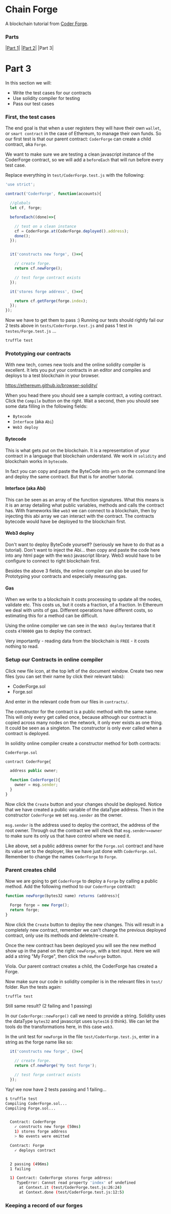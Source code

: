 # Chain Forge

A blockchain tutorial from [Coder Forge](http://coderforge.io).

### Parts
|[Part 1](https://github.com/coder-forge/chain-forge/tree/part-1)|
|[Part 2](https://github.com/coder-forge/chain-forge/tree/part-2)|
|Part 3|

# Part 3

In this section we will:

 - Write the test cases for our contracts
 - Use solidity compiler for testing
 - Pass our test cases

### First, the test cases

The end goal is that when a user registers they will have their own `wallet`, or
`smart contract` in the case of Ethereum, to manage their own funds. So our
first test is that our parent contract: `CoderForge` can create a child contract,
aka `Forge`.

We want to make sure we are testing a clean javascript instance of the CoderForge
contract, so we will add a `beforeEach` that will run before every test case.

Replace everything in `test/CoderForge.test.js` with the following:

```javascript
'use strict';

contract('CoderForge', function(accounts){

  //globals
  let cf, forge;

  beforeEach((done)=>{

    // test on a clean instance
    cf = CoderForge.at(CoderForge.deployed().address);
    done();
  });


  it('constructs new forge', ()=>{

    // create forge.
    return cf.newForge();

    // test forge contract exists
  });

  it('stores forge address', ()=>{

    return cf.getForge(forge.index);
  });
});
```

Now we have to get them to pass :) Running our tests should rightly fail our 2
tests above in `tests/CoderForge.test.js` and pass 1 test in `testes/Forge.test.js`
...

```bash
truffle test
```

### Prototyping our contracts

With new tech, comes new tools and the online solidity compiler is excellent.
It lets you put your contracts in an editor and compiles and deploys to a test
blockchain in your browser.

https://ethereum.github.io/browser-solidity/

When you head there you should see a sample contract, a voting contract. Click
the `Compile` button on the right. Wait a second, then you should see some data
filling in the following fields:
 - `Bytecode`
 - `Interface` (aka `Abi`)
 - `Web3 deploy`

#### Bytecode

This is what gets put on the blockchain. It is a representation of your contract
in a language that blockchain understand. We work in `solidity` and blockchain
works in `bytecode`.

In fact you can copy and paste the ByteCode into `geth` on the command line and
deploy the same contract. But that is for another tutorial.

#### Interface (aka Abi)

This can be seen as an array of the function signatures. What this means is it
is an array detailing what public variables, methods and calls the contract has.
With frameworks like `web3` we can connect to a blockchain, then by injecting
this abi array we can interact with the contract. The contracts bytecode would
have be deployed to the blockchain first.

#### Web3 deploy

Don't want to deploy ByteCode yourself? (seriously we have to do that as a
  tutorial). Don't want to inject the Abi... then copy and paste the code
  here into any html page with the `Web3` javascript library. Web3 would have
to be configure to connect to right blockchain first.


Besides the above 3 fields, the online compiler can also be used for Prototyping
your contracts and especially measuring gas.

#### Gas

When we write to a blockchain it costs processing to update all the nodes,
validate etc. This costs us, but it costs a fraction, of a fraction. In
Ethereum we deal with units of gas. Different operations have different costs,
so estimating this for a method can be difficult.

Using the online compiler we can see in the `Web3 deploy` textarea that it
costs `4700000` gas to deploy the contract.

Very importantly - reading data from the blockchain is `FREE` - it costs nothing
to read.

### Setup our Contracts in online compiler

Click new file icon, at the top left of the document window. Create two new
files (you can set their name by click their relevant tabs):
 - CoderForge.sol
 - Forge.sol

And enter in the relevant code from our files in `contracts/`.

The constructor for the contract is a public method with the same name. This
will only every get called once, because although our contract is copied across
many nodes on the network, it only ever exists as one thing. It could be seen
as a singleton. The constructor is only ever called when a contract is deployed.

In solidity online compiler create a constructor method for both contracts:

`CoderForge.sol`

```javascript
contract CoderForge{

  address public owner;

  function CoderForge(){
    owner = msg.sender;
  }
}
```

Now click the `Create` button and your changes should be deployed. Notice that
we have created a public variable of the dataType address. Then in the
constructor `CoderForge` we set `msg.sender` as the owner.

`msg.sender` is the address used to deploy the contract, the address of the
root owner. Through out the contract we will check that `msg.sender==owner` to
make sure its only us that have control where we need it.

Like above, set a public address owner for the `Forge.sol` contract and have
its value set to the deployer, like we have just done with `CoderForge.sol`.
Remember to change the names `CoderForge` to `Forge`.

### Parent creates child

Now we are going to get `CoderForge` to deploy a `Forge` by calling a public
method. Add the following method to our `CoderForge` contract:

```javascript
function newForge(bytes32 name) returns (address){

  Forge forge = new Forge();
  return forge;
}
```

Now click the `Create` button to deploy the new changes. This will result in a
completely new contract, remember we can't change the previous deployed contract,
only use its methods and delete/re-create it.

Once the new contract has been deployed you will see the new method show up in
the panel on the right: `newForge`, with a text input. Here we will add a string
"My Forge", then click the `newForge` button.

Viola. Our parent contract creates a child, the CoderForge has created a Forge.

Now make sure our code in solidity compiler is in the relevant files in `test/`
folder. Run the tests again:

```bash
truffle test
```

Still same result? (2 failing and 1 passing)

In our `CoderForge::newForge()` call we need to provide a string. Solidity uses
the dataType `bytes32` and javascript uses `bytes16` (i think). We can let the
tools do the transformations here, in this case `web3`.

In the unit test for `newForge` in the file `test/CoderForge.test.js`, enter
in a string as the forge name like so:

```javascript
  it('constructs new forge', ()=>{

    // create forge.
    return cf.newForge('My test forge');

    // test forge contract exists
  });
```

Yay! we now have 2 tests passing and 1 failing...

```bash
$ truffle test
Compiling CoderForge.sol...
Compiling Forge.sol...


  Contract: CoderForge
    ✓ constructs new forge (50ms)
    1) stores forge address
    > No events were emitted

  Contract: Forge
    ✓ deploys contract


  2 passing (496ms)
  1 failing

  1) Contract: CoderForge stores forge address:
     TypeError: Cannot read property 'index' of undefined
      at Context.it (test/CoderForge.test.js:26:24)
      at Context.done (test/CoderForge.test.js:12:5)
```

### Keeping a record of our forges

